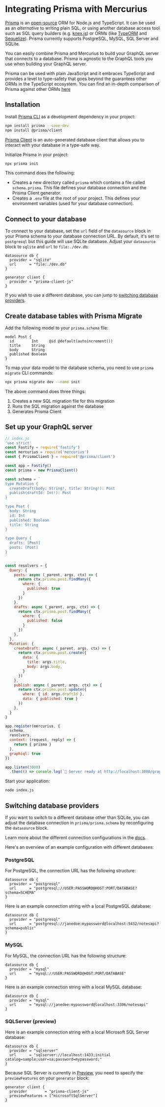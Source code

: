 # Integrating Prisma with Mercurius

[Prisma](https://prisma.io) is an [open-source](https://github.com/prisma/prisma) ORM for Node.js and TypeScript. 
It can be used as an _alternative_ to writing plain SQL, or using another database access tool such as SQL query builders (e.g. [knex.js](https://knexjs.org/)) or ORMs (like [TypeORM](https://typeorm.io/) and [Sequelize](https://sequelize.org/)).
Prisma currently supports PostgreSQL, MySQL, SQL Server and SQLite.

You can easily combine Prisma and Mercurius to build your GraphQL server that connects to a database. Prisma is agnostic to the GraphQL tools you use when building your GraphQL server. 

Prisma can be used with plain JavaScript and it embraces TypeScript and provides a level to type-safety that goes beyond the guarantees other ORMs in the TypeScript ecosystem. You can find an in-depth comparison of Prisma against other ORMs [here](https://www.prisma.io/docs/concepts/more/comparisons)

## Installation

Install [Prisma CLI](https://www.prisma.io/docs/reference/tools-and-interfaces/prisma-cli) as a development dependency in your project:

```bash
npm install prisma --save-dev
npm install @prisma/client
```

[Prisma Client](https://www.prisma.io/docs/reference/api-reference/prisma-client-reference) is an auto-generated database client that allows you to interact with your database in a type-safe way.

Initialize Prisma in your project:  
```bash
npx prisma init
```

This command does the following:
- Creates a new directory called `prisma` which contains a file called `schema.prisma`. This file defines your database connection and the Prisma Client generator.
- Creates a `.env` file at the root of your project. This defines your environment variables (used for your database connection).

## Connect to your database

To connect to your database, set the `url` field of the `datasource` block in your Prisma schema to your database connection URL. By default, it's set to `postgresql` but this guide will use SQLite database. Adjust your `datasource` block to `sqlite` and `url` to `file:./dev.db`:

```prisma
datasource db {
  provider = "sqlite"
  url      = "file:./dev.db"
}

generator client {
  provider = "prisma-client-js"
}
```

If you wish to use a different database, you can jump to [switching database providers](#switching-database-providers).
## Create database tables with Prisma Migrate

Add the following model to your `prisma.schema` file:

```prisma
model Post {
  id        Int     @id @default(autoincrement())
  title     String
  body      String
  published Boolean
}
```

To map your data model to the database schema, you need to use `prisma migrate` CLI commands:

```bash
npx prisma migrate dev --name init
```

The above command does three things:
1. Creates a new SQL migration file for this migration
1. Runs the SQL migration against the database
1. Generates Prisma Client

## Set up your GraphQL server

```js
// index.js
'use strict'
const Fastify = require('fastify')
const mercurius = require('mercurius')
const { PrismaClient } = require('@prisma/client')

const app = Fastify()
const prisma = new PrismaClient()

const schema = `
type Mutation {
  createDraft(body: String!, title: String!): Post
  publish(draftId: Int!): Post
}

type Post {
  body: String
  id: Int
  published: Boolean
  title: String
}

type Query {
  drafts: [Post]
  posts: [Post]
}
`

const resolvers = {
  Query: {
    posts: async (_parent, args, ctx) => {
      return ctx.prisma.post.findMany({
        where: {
          published: true
        }
      })
    },
    drafts: async (_parent, args, ctx) => {
      return ctx.prisma.post.findMany({
        where: {
          published: false
        }
      })
    },
  },
  Mutation: {
    createDraft: async (_parent, args, ctx) => {
      return ctx.prisma.post.create({
        data: {
          title: args.title,
          body: args.body,
        }
      })
    },
    publish: async (_parent, args, ctx) => {
      return ctx.prisma.post.update({
        where: { id: args.draftId },
        data: { published: true }
      })
    },
  }
}

app.register(mercurius, {
  schema,
  resolvers,
  context: (request, reply) => {
    return { prisma }
  },
  graphiql: true
})

app.listen(3000)
  .then(() => console.log(`🚀 Server ready at http://localhost:3000/graphiql`))

```

Start your application:
```bash
node index.js
```

## Switching database providers

If you want to switch to a different database other than SQLite, you can adjust the database connection in `prisma/prisma.schema` by reconfiguring the `datasource` block.

Learn more about the different connection configurations in the [docs](https://www.prisma.io/docs/reference/database-reference/connection-urls).

Here's an overview of an example configuration with different databases:
### PostgreSQL

For PostgreSQL, the connection URL has the following structure:

```prisma
datasource db {
  provider = "postgresql"
  url      = "postgresql://USER:PASSWORD@HOST:PORT/DATABASE?schema=SCHEMA"
}
```

Here is an example connection string with a local PostgreSQL database:

```prisma
datasource db {
  provider = "postgresql"
  url      = "postgresql://janedoe:mypassword@localhost:5432/notesapi?schema=public"
}
```

### MySQL

For MySQL, the connection URL has the following structure:

```prisma
datasource db {
  provider = "mysql"
  url      = "mysql://USER:PASSWORD@HOST:PORT/DATABASE"
}
```

Here is an example connection string with a local MySQL database:

```prisma
datasource db {
  provider = "mysql"
  url      = "mysql://janedoe:mypassword@localhost:3306/notesapi"
}
```

### SQLServer (preview)

Here is an example connection string with a local Microsoft SQL Server database:

```prisma
datasource db {
  provider = "sqlserver"
  url      = "sqlserver://localhost:1433;initial catalog=sample;user=sa;password=mypassword;"
}
```

Because SQL Server is currently in [Preview](https://www.prisma.io/docs/about/releases#preview), you need to specify the `previewFeatures` on your `generator` block:

```prisma
generator client {
  provider        = "prisma-client-js"
  previewFeatures = ["microsoftSqlServer"]
}
```
